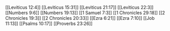 [[Leviticus 12:4]]
[[Leviticus 15:31]]
[[Leviticus 21:17]]
[[Leviticus 22:3]]
[[Numbers 9:6]]
[[Numbers 19:13]]
[[1 Samuel 7:3]]
[[1 Chronicles 29:18]]
[[2 Chronicles 19:3]]
[[2 Chronicles 20:33]]
[[Ezra 6:21]]
[[Ezra 7:10]]
[[Job 11:13]]
[[Psalms 10:17]]
[[Proverbs 23:26]]
